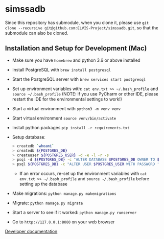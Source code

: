 # simssadb

Since this repository has submodule, when you clone it, please use `git clone --recursive git@github.com:ELVIS-Project/simssadb.git`, so that the submodule can also be cloned.

## Installation and Setup for Development (Mac)

* Make sure you have ``homebrew`` and python 3.6 or above installed
* Install PostgreSQL with ``brew install postgresql``
* Start the PostgreSQL server with ``brew services start postgresql``
* Set up environment variables with: ``cat env.txt >> ~/.bash_profile`` and ``source ~/.bash_profile`` (NOTE: If you use PyCharm or other IDE, please restart the IDE for the environmental settings to work!)
* Start a virtual environment with ``python3 -m venv venv``
* Start virtual environment ``source venv/bin/activate``
* Install python packages ``pip install -r requirements.txt``
* Setup database:

  ```bash
  > createdb `whoami`
  > createdb ${POSTGRES_DB}
  > createuser ${POSTGRES_USER} -d -e -l -r -s
  > psql -d ${POSTGRES_DB} -c "ALTER DATABASE $POSTGRES_DB OWNER TO $POSTGRES_USER;"
  > psql ${POSTGRES_DB} -c "ALTER USER $POSTGRES_USER WITH PASSWORD '$POSTGRES_PASSWORD';"
  ```
  * If an error occurs, re-set up the environment variables with ``cat env.txt >> ~/.bash_profile`` and ``source ~/.bash_profile`` before setting up the database
* Make migrations: ``python manage.py makemigrations``
* Migrate: ``python manage.py migrate``
* Start a server to see if it worked: ``python manage.py runserver``
* Go to ``http://127.0.0.1:8000`` on your web browser

[Developer documentation](https://elvis-project.github.io/simssadb/html/index.html)
